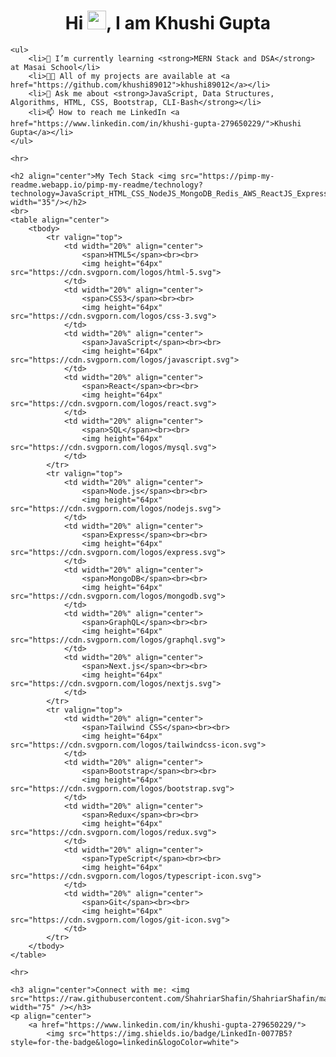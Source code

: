 <!DOCTYPE html>
<html lang="en">

<head>
    <meta charset="UTF-8">
    <meta name="viewport" content="width=device-width, initial-scale=1.0">
    <title>Khushi Gupta's Portfolio</title>
</head>

<body>
    <h1 align="center"> Hi <img src="https://raw.githubusercontent.com/MartinHeinz/MartinHeinz/master/wave.gif" width="30px">, I am Khushi Gupta</h1>

    <ul>
        <li>🌱 I’m currently learning <strong>MERN Stack and DSA</strong> at Masai School</li>
        <li>👨‍💻 All of my projects are available at <a href="https://github.com/khushi89012">khushi89012</a></li>
        <li>💬 Ask me about <strong>JavaScript, Data Structures, Algorithms, HTML, CSS, Bootstrap, CLI-Bash</strong></li>
        <li>📫 How to reach me LinkedIn <a href="https://www.linkedin.com/in/khushi-gupta-279650229/">Khushi Gupta</a></li>
    </ul>

    <hr>

    <h2 align="center">My Tech Stack <img src="https://pimp-my-readme.webapp.io/pimp-my-readme/technology?technology=JavaScript_HTML_CSS_NodeJS_MongoDB_Redis_AWS_ReactJS_Express_" width="35"/></h2>
    <br>
    <table align="center">
        <tbody>
            <tr valign="top">
                <td width="20%" align="center">
                    <span>HTML5</span><br><br>
                    <img height="64px" src="https://cdn.svgporn.com/logos/html-5.svg">
                </td>
                <td width="20%" align="center">
                    <span>CSS3</span><br><br>
                    <img height="64px" src="https://cdn.svgporn.com/logos/css-3.svg">
                </td>
                <td width="20%" align="center">
                    <span>JavaScript</span><br><br>
                    <img height="64px" src="https://cdn.svgporn.com/logos/javascript.svg">
                </td>
                <td width="20%" align="center">
                    <span>React</span><br><br>
                    <img height="64px" src="https://cdn.svgporn.com/logos/react.svg">
                </td>
                <td width="20%" align="center">
                    <span>SQL</span><br><br>
                    <img height="64px" src="https://cdn.svgporn.com/logos/mysql.svg">
                </td>
            </tr>
            <tr valign="top">
                <td width="20%" align="center">
                    <span>Node.js</span><br><br>
                    <img height="64px" src="https://cdn.svgporn.com/logos/nodejs.svg">
                </td>
                <td width="20%" align="center">
                    <span>Express</span><br><br>
                    <img height="64px" src="https://cdn.svgporn.com/logos/express.svg">
                </td>
                <td width="20%" align="center">
                    <span>MongoDB</span><br><br>
                    <img height="64px" src="https://cdn.svgporn.com/logos/mongodb.svg">
                </td>
                <td width="20%" align="center">
                    <span>GraphQL</span><br><br>
                    <img height="64px" src="https://cdn.svgporn.com/logos/graphql.svg">
                </td>
                <td width="20%" align="center">
                    <span>Next.js</span><br><br>
                    <img height="64px" src="https://cdn.svgporn.com/logos/nextjs.svg">
                </td>
            </tr>
            <tr valign="top">
                <td width="20%" align="center">
                    <span>Tailwind CSS</span><br><br>
                    <img height="64px" src="https://cdn.svgporn.com/logos/tailwindcss-icon.svg">
                </td>
                <td width="20%" align="center">
                    <span>Bootstrap</span><br><br>
                    <img height="64px" src="https://cdn.svgporn.com/logos/bootstrap.svg">
                </td>
                <td width="20%" align="center">
                    <span>Redux</span><br><br>
                    <img height="64px" src="https://cdn.svgporn.com/logos/redux.svg">
                </td>
                <td width="20%" align="center">
                    <span>TypeScript</span><br><br>
                    <img height="64px" src="https://cdn.svgporn.com/logos/typescript-icon.svg">
                </td>
                <td width="20%" align="center">
                    <span>Git</span><br><br>
                    <img height="64px" src="https://cdn.svgporn.com/logos/git-icon.svg">
                </td>
            </tr>
        </tbody>
    </table>

    <hr>

    <h3 align="center">Connect with me: <img src="https://raw.githubusercontent.com/ShahriarShafin/ShahriarShafin/main/Assets/handshake.gif" width="75" /></h3>
    <p align="center">
        <a href="https://www.linkedin.com/in/khushi-gupta-279650229/">
            <img src="https://img.shields.io/badge/LinkedIn-0077B5?style=for-the-badge&logo=linkedin&logoColor=white">
       

